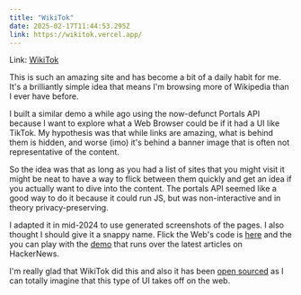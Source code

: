 ```yaml
---
title: "WikiTok"
date: 2025-02-17T11:44:53.295Z
link: https://wikitok.vercel.app/
---
```

Link: [WikiTok](https://wikitok.vercel.app/)

This is such an amazing site and has become a bit of a daily habit for me. It's a brilliantly simple idea that means I'm browsing more of Wikipedia than I ever have before.

I built a similar demo a while ago using the now-defunct Portals API because I want to explore what a Web Browser could be if it had a UI like TikTok. My hypothesis was that while links are amazing, what is behind them is hidden, and worse (imo) it's behind a banner image that is often not representative of the content.

So the idea was that as long as you had a list of sites that you might visit it might be neat to have a way to flick between them quickly and get an idea if you actually want to dive into the content. The portals API seemed like a good way to do it because it could run JS, but was non-interactive and in theory privacy-preserving.

I adapted it in mid-2024 to use generated screenshots of the pages. I also thought I should give it a snappy name. Flick the Web's code is [here](https://glitch.com/~flick-the-web) and the you can play with the [demo](https://flick-the-web.glitch.me/) that runs over the latest articles on HackerNews.

I'm really glad that WikiTok did this and also it has been [open sourced](https://github.com/IsaacGemal/wikitok) as I can totally imagine that this type of UI takes off on the web.
